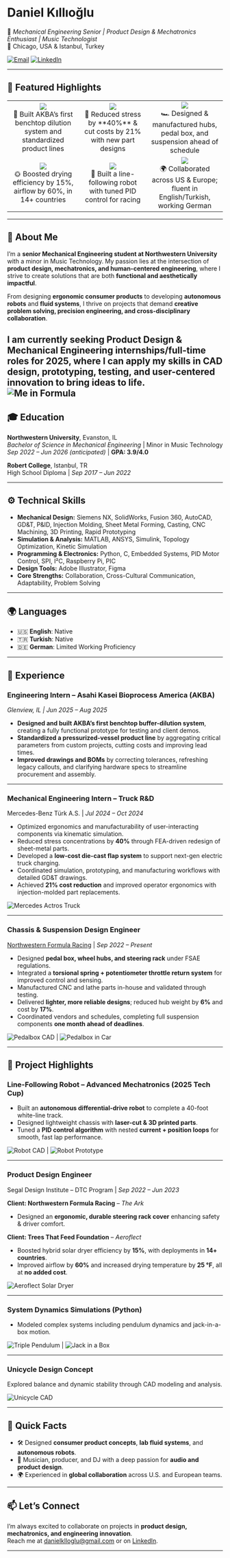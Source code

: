 # Daniel Kıllıoğlu  
🚀 *Mechanical Engineering Senior | Product Design & Mechatronics Enthusiast | Music Technologist*  
📍 Chicago, USA & Istanbul, Turkey  

[![Email](https://img.shields.io/badge/Email-danielklloglu%40gmail.com-red?style=flat-square&logo=gmail)](mailto:danielklloglu@gmail.com)
[![LinkedIn](https://img.shields.io/badge/LinkedIn-Profile-blue?style=flat-square&logo=linkedin)](https://www.linkedin.com/in/danielkillioglu/)

---

## 🌟 Featured Highlights  

<table>
  <tr>
    <td align="center" width="200">
      <img src="https://img.shields.io/badge/Asahi%20Kasei-Bioprocess-orange?style=for-the-badge&logo=beaker&logoColor=white" /><br>
      🧪 Built AKBA’s first benchtop dilution system and standardized product lines
    </td>
    <td align="center" width="200">
      <img src="https://img.shields.io/badge/Mercedes--Benz-Truck%20R%26D-black?style=for-the-badge&logo=mercedes&logoColor=white" /><br>
      🚛 Reduced stress by **40%** & cut costs by 21% with new part designs
    </td>
    <td align="center" width="200">
      <img src="https://img.shields.io/badge/Formula%20SAE-Northwestern-purple?style=for-the-badge&logo=fastapi&logoColor=white" /><br>
      🏎️ Designed & manufactured hubs, pedal box, and suspension ahead of schedule
    </td>
  </tr>
  <tr>
    <td align="center" width="200">
      <img src="https://img.shields.io/badge/Trees%20That%20Feed-Solar%20Dryer-green?style=for-the-badge&logo=leaflet&logoColor=white" /><br>
      🌞 Boosted drying efficiency by 15%, airflow by 60%, in 14+ countries
    </td>
    <td align="center" width="200">
      <img src="https://img.shields.io/badge/Advanced%20Mechatronics-Tech%20Cup-blueviolet?style=for-the-badge&logo=robotframework&logoColor=white" /><br>
      🤖 Built a line-following robot with tuned PID control for racing
    </td>
    <td align="center" width="200">
      <img src="https://img.shields.io/badge/Global-Experience-teal?style=for-the-badge&logo=world&logoColor=white" /><br>
      🌍 Collaborated across US & Europe; fluent in English/Turkish, working German
    </td>
  </tr>
</table>

---

## 👋 About Me  

I’m a **senior Mechanical Engineering student at Northwestern University** with a minor in Music Technology. My passion lies at the intersection of **product design, mechatronics, and human-centered engineering**, where I strive to create solutions that are both **functional and aesthetically impactful**.  

From designing **ergonomic consumer products** to developing **autonomous robots** and **fluid systems**, I thrive on projects that demand **creative problem solving, precision engineering, and cross-disciplinary collaboration**.  

I am currently seeking **Product Design & Mechanical Engineering internships/full-time roles for 2025**, where I can apply my skills in **CAD design, prototyping, testing, and user-centered innovation** to bring ideas to life.  
![Me in Formula](./assets/MeNFR24.png) 
---

## 🎓 Education  

**Northwestern University**, Evanston, IL  
*Bachelor of Science in Mechanical Engineering* | Minor in Music Technology  
*Sep 2022 – Jun 2026 (anticipated)* | **GPA: 3.9/4.0**  

**Robert College**, Istanbul, TR  
High School Diploma | *Sep 2017 – Jun 2022*  

---

## ⚙️ Technical Skills  

- **Mechanical Design:** Siemens NX, SolidWorks, Fusion 360, AutoCAD, GD&T, P&ID, Injection Molding, Sheet Metal Forming, Casting, CNC Machining, 3D Printing, Rapid Prototyping  
- **Simulation & Analysis:** MATLAB, ANSYS, Simulink, Topology Optimization, Kinetic Simulation  
- **Programming & Electronics:** Python, C, Embedded Systems, PID Motor Control, SPI, I²C, Raspberry Pi, PIC  
- **Design Tools:** Adobe Illustrator, Figma  
- **Core Strengths:** Collaboration, Cross-Cultural Communication, Adaptability, Problem Solving  

---

## 🌍 Languages  

- 🇺🇸 **English**: Native  
- 🇹🇷 **Turkish**: Native  
- 🇩🇪 **German**: Limited Working Proficiency  

---

## 💼 Experience  

### **Engineering Intern – Asahi Kasei Bioprocess America (AKBA)**  
*Glenview, IL | Jun 2025 – Aug 2025*  
- **Designed and built AKBA’s first benchtop buffer-dilution system**, creating a fully functional prototype for testing and client demos.  
- **Standardized a pressurized-vessel product line** by aggregating critical parameters from custom projects, cutting costs and improving lead times.  
- **Improved drawings and BOMs** by correcting tolerances, refreshing legacy callouts, and clarifying hardware specs to streamline procurement and assembly.  

---

### **Mechanical Engineering Intern – Truck R&D**  
Mercedes-Benz Türk A.S. | *Jul 2024 – Oct 2024*  
- Optimized ergonomics and manufacturability of user-interacting components via kinematic simulation.  
- Reduced stress concentrations by **40%** through FEA-driven redesign of sheet-metal parts.  
- Developed a **low-cost die-cast flap system** to support next-gen electric truck charging.  
- Coordinated simulation, prototyping, and manufacturing workflows with detailed GD&T drawings.  
- Achieved **21% cost reduction** and improved operator ergonomics with injection-molded part replacements.  

![Mercedes Actros Truck](./assets/MercTruck.png)  

---

### **Chassis & Suspension Design Engineer**  
[Northwestern Formula Racing](https://northwesternformularacing.com/) | *Sep 2022 – Present*  
- Designed **pedal box, wheel hubs, and steering rack** under FSAE regulations.  
- Integrated a **torsional spring + potentiometer throttle return system** for improved control and sensing.  
- Manufactured CNC and lathe parts in-house and validated through testing.  
- Delivered **lighter, more reliable designs**; reduced hub weight by **6%** and cost by **17%**.  
- Coordinated vendors and schedules, completing full suspension components **one month ahead of deadlines**.  

![Pedalbox CAD](./assets/newpedalbox.png) | ![Pedalbox in Car](./assets/realpedalbox.png)  

---

## 🚦 Project Highlights  

### **Line-Following Robot – Advanced Mechatronics (2025 Tech Cup)**  
- Built an **autonomous differential-drive robot** to complete a 40-foot white-line track.  
- Designed lightweight chassis with **laser-cut & 3D printed parts**.  
- Tuned a **PID control algorithm** with nested **current + position loops** for smooth, fast lap performance.  

![Robot CAD](./assets/robotCAD.png) | ![Robot Prototype](./assets/IMG_4968.jpeg)  

---

### **Product Design Engineer**  
Segal Design Institute – DTC Program | *Sep 2022 – Jun 2023*  

**Client: Northwestern Formula Racing** – *The Ark*  
- Designed an **ergonomic, durable steering rack cover** enhancing safety & driver comfort.  

**Client: Trees That Feed Foundation** – *Aeroflect*  
- Boosted hybrid solar dryer efficiency by **15%**, with deployments in **14+ countries**.  
- Improved airflow by **60%** and increased drying temperature by **25 °F**, all at **no added cost**.  

![Aeroflect Solar Dryer](./assets/treesthatfeed.png)  

---

### **System Dynamics Simulations (Python)**  
- Modeled complex systems including pendulum dynamics and jack-in-a-box motion.  

![Triple Pendulum](./assets/TriplePendulum.gif) | ![Jack in a Box](./assets/jackinabox.gif)  

---

### **Unicycle Design Concept**  
Explored balance and dynamic stability through CAD modeling and analysis.  

![Unicycle CAD](./assets/Unicycle.png)  

---

## 📌 Quick Facts  

- 🛠️ Designed **consumer product concepts**, **lab fluid systems**, and **autonomous robots**.  
- 🎵 Musician, producer, and DJ with a deep passion for **audio and product design**.  
- 🌍 Experienced in **global collaboration** across U.S. and European teams.  

---

## 📫 Let’s Connect  

I’m always excited to collaborate on projects in **product design, mechatronics, and engineering innovation**.  
Reach me at [danielklloglu@gmail.com](mailto:danielklloglu@gmail.com) or on [LinkedIn](https://www.linkedin.com/in/danielkillioglu/).  

---
